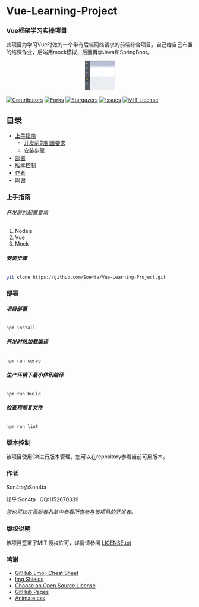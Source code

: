 

# Vue-Learning-Project

### Vue框架学习实操项目

此项目为学习Vue时做的一个带有后端网络请求的前端综合项目，自己给自己布置的结课作业，后端用mock模拟，后面再学Java和SpringBoot。

<p align="center">
  <a href="https://github.com/Son4ta/Vue-Learning-Project/">
    <img src="demo.png" alt="Demo" width="80" height="80">
  </a>
</p>

[![Contributors][contributors-shield]][contributors-url]
[![Forks][forks-shield]][forks-url]
[![Stargazers][stars-shield]][stars-url]
[![Issues][issues-shield]][issues-url]
[![MIT License][license-shield]][license-url]




## 目录

- [上手指南](#上手指南)
  - [开发前的配置要求](#开发前的配置要求)
  - [安装步骤](#安装步骤)
- [部署](#部署)
- [版本控制](#版本控制)
- [作者](#作者)
- [鸣谢](#鸣谢)



### 上手指南

###### 开发前的配置要求

1. Nodejs
2. Vue
3. Mock

###### **安装步骤**

```sh
git clone https://github.com/Son4ta/Vue-Learning-Project.git
```



### 部署

###### **项目部署**

```sh
npm install
```

###### **开发时热加载编译**

```python
npm run serve
```

###### **生产环境下最小体积编译**

```
npm run build
```

###### **检查和修复文件**

```
npm run lint
```

### 版本控制

该项目使用Git进行版本管理。您可以在repository参看当前可用版本。

### 作者

Son4ta@Son4ta

知乎:Son4ta&ensp; QQ:1152670339

 *您也可以在贡献者名单中参看所有参与该项目的开发者。*



### 版权说明

该项目签署了MIT 授权许可，详情请参阅 [LICENSE.txt](https://github.com/Son4ta/Vue-Learning-Project/blob/master/LICENSE.txt)



### 鸣谢


- [GitHub Emoji Cheat Sheet](https://www.webpagefx.com/tools/emoji-cheat-sheet)
- [Img Shields](https://shields.io)
- [Choose an Open Source License](https://choosealicense.com)
- [GitHub Pages](https://pages.github.com)
- [Animate.css](https://daneden.github.io/animate.css)

<!-- links -->

[your-project-path]:Son4ta/Vue-Learning-Project
[contributors-shield]: https://img.shields.io/github/contributors/Son4ta/Vue-Learning-Project.svg?style=flat-square
[contributors-url]: https://github.com/Son4ta/Vue-Learning-Project/graphs/contributors
[forks-shield]: https://img.shields.io/github/forks/Son4ta/Vue-Learning-Project.svg?style=flat-square
[forks-url]: https://github.com/Son4ta/Vue-Learning-Project/network/members
[stars-shield]: https://img.shields.io/github/stars/Son4ta/Vue-Learning-Project.svg?style=flat-square
[stars-url]: https://github.com/Son4ta/Vue-Learning-Project/stargazers
[issues-shield]: https://img.shields.io/github/issues/Son4ta/Vue-Learning-Project.svg?style=flat-square
[issues-url]: https://img.shields.io/github/issues/Son4ta/Vue-Learning-Project.svg
[license-shield]: https://img.shields.io/github/license/Son4ta/Vue-Learning-Project.svg?style=flat-square
[license-url]: https://github.com/Son4ta/Vue-Learning-Project/blob/master/LICENSE.txt



